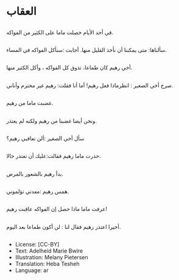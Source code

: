 # العقاب

##
في أحد الأيام حصلت ماما على الكثير من الفواكه.

##
سألناها: متى يمكننا أن نأخذ القليل منها.
أجابت :سنأكل الفواكه في المساء.

##
أخي رهيم كان طماعا، تذوق كل الفواكه ، وأكل الكثير منها.

##
صرخ أخي الصغير : انظرماذا فعل رهيم!
أما أنا فقلت: رهيم غير محترم وأناني.

##
غضبت ماما من رهيم.

##
ونحن أيضا غضبنا من رهيم ولكنه لم يعتذر.

##
سأل أخي الصغير :ألن تعاقبي رهيم؟

##
حذرت ماما رهيم فقالت:عليك أن تعتذر حالا.

##
بدأ رهيم بالشعور بالمرض.

##
همس رهيم :معدتي تؤلموني.

##
عرفت ماما ماذا حصل إن الفواكه عاقبت رهيم!

##
أخيرا اعتذر رهيم فقال لنا : لن أكون طماعا بعد اليوم.

##
* License: [CC-BY]
* Text: Adelheid Marie Bwire
* Illustration: Melany Pietersen
* Translation: Heba Tesheh
* Language: ar
